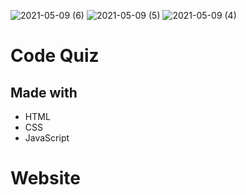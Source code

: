 ![2021-05-09 (6)](https://user-images.githubusercontent.com/81030206/117602921-cb6db800-b11f-11eb-8c9e-f51fbf71ecd2.png)
![2021-05-09 (5)](https://user-images.githubusercontent.com/81030206/117602923-cd377b80-b11f-11eb-8889-00f31ca805a3.png)
![2021-05-09 (4)](https://user-images.githubusercontent.com/81030206/117602877-b4c76100-b11f-11eb-99ea-eae63a7bacf7.png)
# Code Quiz

## Made with 
* HTML
* CSS
* JavaScript

# Website 


